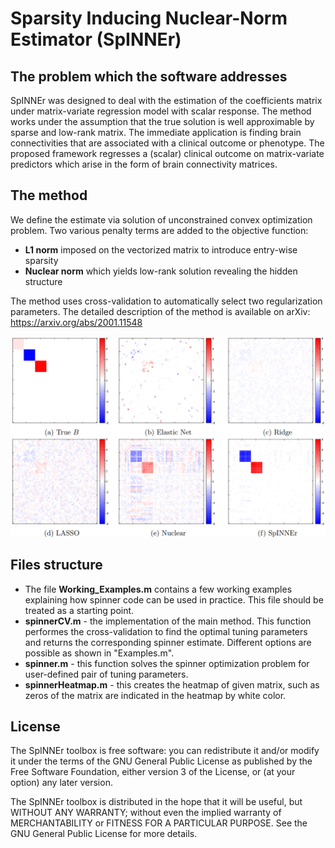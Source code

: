 # **Sp**arsity **I**nducing **N**uclear-**N**orm **E**stimato**r** (SpINNEr)

## The problem which the software addresses
SpINNEr was designed to deal with the estimation of the coefficients matrix under matrix-variate regression model with scalar response. The method works under the assumption that the true solution is well approximable by sparse and low-rank matrix. The immediate application is finding brain connectivities that are associated with a clinical outcome or phenotype.  The proposed framework regresses a (scalar) clinical outcome on matrix-variate predictors which arise in the form of brain connectivity matrices.

## The method
We define the estimate via solution of unconstrained convex optimization problem. Two various penalty terms are added to the objective function:
* **L1 norm** imposed on the vectorized matrix to introduce entry-wise sparsity
* **Nuclear norm** which yields low-rank solution revealing the hidden structure

The method uses cross-validation to automatically select two regularization parameters. The detailed description of the method is available on arXiv: https://arxiv.org/abs/2001.11548

![tekst alternatywny](results.png)


## Files structure
* The file **Working_Examples.m** contains a few working examples explaining how spinner code can be used in practice. This file should be treated as a starting point.
* **spinnerCV.m** - the implementation of the main method. This function performes the cross-validation to find the optimal tuning parameters and returns the corresponding spinner estimate. Different options are possible as shown in "Examples.m".
* **spinner.m** - this function solves the spinner optimization problem for user-defined pair of tuning parameters.
* **spinnerHeatmap.m** - this creates the heatmap of given matrix, such as zeros of the matrix are indicated in the heatmap by white color.

## License
The SpINNEr toolbox is free software: you can redistribute it and/or 
modify it under the terms of the GNU General Public License as published 
by the Free Software Foundation, either version 3 of the License, or
(at your option) any later version.
 
The SpINNEr toolbox is distributed in the hope that it will be useful,
but WITHOUT ANY WARRANTY; without even the implied warranty of
MERCHANTABILITY or FITNESS FOR A PARTICULAR PURPOSE.  See the
GNU General Public License for more details.
